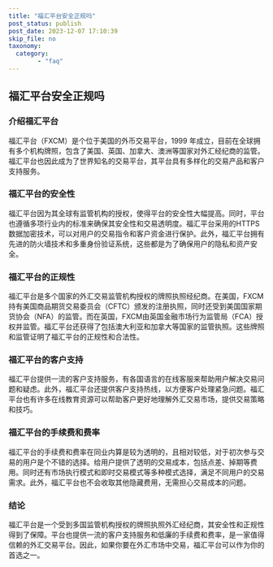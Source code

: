 ```yaml
---
title: "福汇平台安全正规吗"
post_status: publish
post_date: 2023-12-07 17:10:39
skip_file: no
taxonomy:
  category:
        - "faq"
---
```


## 福汇平台安全正规吗

### 介绍福汇平台

福汇平台（FXCM）是个位于美国的外币交易平台，1999 年成立，目前在全球拥有多个机构牌照，包含了美国、英国、加拿大、澳洲等国家对外汇经纪商的监管。福汇平台也因此成为了世界知名的交易平台，其平台具有多样化的交易产品和客户支持服务。

### 福汇平台的安全性

福汇平台因为其全球有监管机构的授权，使得平台的安全性大幅提高。同时，平台也遵循多项行业内的标准来确保其安全性和交易透明度。福汇平台采用的HTTPS数据加密技术，可以对用户的交易指令和客户资金进行保护。此外，福汇平台拥有先进的防火墙技术和多重身份验证系统，这些都是为了确保用户的隐私和资产安全。

### 福汇平台的正规性

福汇平台是多个国家的外汇交易监管机构授权的牌照执照经纪商。在美国，FXCM持有美国商品期货交易委员会（CFTC）颁发的注册执照，同时还受到美国国家期货协会（NFA）的监管。而在英国，FXCM由英国金融市场行为监管局（FCA）授权并监管。福汇平台还获得了包括澳大利亚和加拿大等国家的监管执照。这些牌照和监管证明了福汇平台的正规性和合法性。

### 福汇平台的客户支持

福汇平台提供一流的客户支持服务，有各国语言的在线客服来帮助用户解决交易问题和疑虑。此外，福汇平台还提供客户支持热线，以方便客户处理紧急问题。福汇平台也有许多在线教育资源可以帮助客户更好地理解外汇交易市场，提供交易策略和技巧。

### 福汇平台的手续费和费率

福汇平台的手续费和费率在同业内算是较为透明的，且相对较低，对于初次参与交易的用户是个不错的选择。给用户提供了透明的交易成本，包括点差、掉期等费用。同时还有市场执行模式和即时交易模式等多种模式选择，满足不同用户的交易需求。此外，福汇平台也不会收取其他隐藏费用，无需担心交易成本的问题。

### 结论

福汇平台是一个受到多国监管机构授权的牌照执照外汇经纪商，其安全性和正规性得到了保障。平台也提供一流的客户支持服务和低廉的手续费和费率，是一家值得信赖的外汇交易平台。因此，如果你要在外汇市场中交易，福汇平台可以作为你的首选之一。
